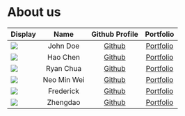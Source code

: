 # About us

| Display                                             |    Name     |             Github Profile              |             Portfolio             |
|-----------------------------------------------------|:-----------:|:---------------------------------------:|:---------------------------------:|
| ![](https://via.placeholder.com/100.png?text=Photo) |  John Doe   |      [Github](https://github.com/)      | [Portfolio](docs/team/johndoe.md) |
| ![](https://via.placeholder.com/100.png?text=Photo) |  Hao Chen   |      [Github](https://github.com/)      |    [Portfolio](team/hshiah.md)    |
| ![](https://via.placeholder.com/100.png?text=Photo) |  Ryan Chua  |  [Github](https://github.com/ryan1604)  |   [Portfolio](team/ryan1604.md)   |
| ![](https://via.placeholder.com/100.png?text=Photo) | Neo Min Wei | [Github](https://github.com/NeoMinWei)  |  [Portfolio](team/neominwei.md)   |
| ![](https://via.placeholder.com/100.png?text=Photo) |  Frederick  | [Github](https://github.com/wwweert123) |  [Portfolio](team/wwweert123.md)  |
| ![](https://via.placeholder.com/100.png?text=Photo) |  Zhengdao   | [Github](https://github.com/YFshadaow) |  [Portfolio](team/yfshadaow.md)   |

